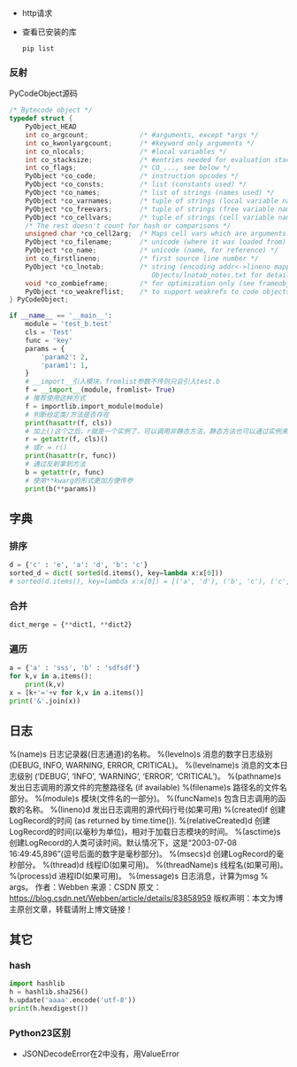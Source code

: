 - http请求

- 查看已安装的库

  ```shell
  pip list
  ```

### 反射

PyCodeObject源码

```c++
/* Bytecode object */
typedef struct {
    PyObject_HEAD
    int co_argcount;             /* #arguments, except *args */
    int co_kwonlyargcount;       /* #keyword only arguments */
    int co_nlocals;              /* #local variables */
    int co_stacksize;            /* #entries needed for evaluation stack */
    int co_flags;                /* CO_..., see below */
    PyObject *co_code;           /* instruction opcodes */
    PyObject *co_consts;         /* list (constants used) */
    PyObject *co_names;          /* list of strings (names used) */
    PyObject *co_varnames;       /* tuple of strings (local variable names) */
    PyObject *co_freevars;       /* tuple of strings (free variable names) */
    PyObject *co_cellvars;       /* tuple of strings (cell variable names) */
    /* The rest doesn't count for hash or comparisons */
    unsigned char *co_cell2arg;  /* Maps cell vars which are arguments. */
    PyObject *co_filename;       /* unicode (where it was loaded from) */
    PyObject *co_name;           /* unicode (name, for reference) */
    int co_firstlineno;          /* first source line number */
    PyObject *co_lnotab;         /* string (encoding addr<->lineno mapping) See
                                    Objects/lnotab_notes.txt for details. */
    void *co_zombieframe;        /* for optimization only (see frameobject.c) */
    PyObject *co_weakreflist;    /* to support weakrefs to code objects */
} PyCodeObject;
```



```python
if __name__ == '__main__':
    module = 'test_b.test'
    cls = 'Test'
    func = 'key'
    params = {
        'param2': 2,
        'param1': 1,
    }
    # __import__引入模块，fromlist参数不传则只会引入test.b
    f = __import__(module, fromlist= True)
    # 推荐使用这种方式
    f = importlib.import_module(module)
    # 判断给定类/方法是否存在
    print(hasattr(f, cls))
    # 加上()这个之后，r就是一个实例了，可以调用非静态方法，静态方法也可以通过实例来调用
    r = getattr(f, cls)()
    # 或r = r()
    print(hasattr(r, func))
    # 通过反射拿到方法
    b = getattr(r, func)
    # 使用**kwarg的形式更加方便传参
    print(b(**params))
```

## 字典

### 排序

```python
d = {'c' : 'e', 'a': 'd', 'b': 'c'}
sorted_d = dict( sorted(d.items(), key=lambda x:x[0]))
# sorted(d.items(), key=lambda x:x[0]) = [('a', 'd'), ('b', 'c'), ('c', 'e')]，为k,v 的tuple list，然后用dict()方法将其转为字典
```

### 合并

```python
dict_merge = {**dict1, **dict2}
```

### 遍历

```python
a = {'a' : 'sss', 'b' : 'sdfsdf'}
for k,v in a.items():
    print(k,v)
x = [k+'='+v for k,v in a.items()]
print('&'.join(x))
```

## 日志

%(name)s	日志记录器(日志通道)的名称。
%(levelno)s	消息的数字日志级别(DEBUG, INFO, WARNING, ERROR, CRITICAL)。
%(levelname)s	消息的文本日志级别 (‘DEBUG’, ‘INFO’, ‘WARNING’, ‘ERROR’, ‘CRITICAL’)。
%(pathname)s	发出日志调用的源文件的完整路径名 (if available)
%(filename)s	路径名的文件名部分。
%(module)s	模块(文件名的一部分)。
%(funcName)s	包含日志调用的函数的名称。
%(lineno)d	发出日志调用的源代码行号(如果可用)
%(created)f	创建LogRecord的时间 (as returned by time.time()).
%(relativeCreated)d	创建LogRecord的时间(以毫秒为单位)，相对于加载日志模块的时间。
%(asctime)s	创建LogRecord的人类可读时间。默认情况下，这是“2003-07-08 16:49:45,896”(逗号后面的数字是毫秒部分)。
%(msecs)d	创建LogRecord的毫秒部分。
%(thread)d	线程ID(如果可用)。
%(threadName)s	线程名(如果可用)。
%(process)d	进程ID(如果可用)。
%(message)s	日志消息，计算为msg % args。 
作者：Webben 
来源：CSDN 
原文：https://blog.csdn.net/Webben/article/details/83858959 
版权声明：本文为博主原创文章，转载请附上博文链接！

## 其它

### hash

```python
import hashlib
h = hashlib.sha256()
h.update('aaaa'.encode('utf-8'))
print(h.hexdigest())
```



### Python23区别

- JSONDecodeError在2中没有，用ValueError